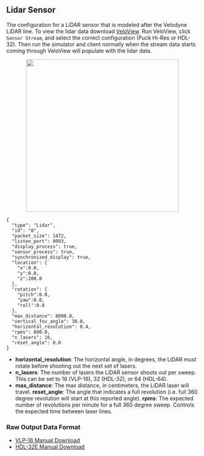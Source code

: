## Lidar Sensor

The configuration for a LiDAR sensor that is modeled after the Velodyne LiDAR line. To view the lidar data download [VeloView](https://www.paraview.org/VeloView/). Run VeloView, click `Sensor Stream`, and select the correct configuration (Puck Hi-Res or HDL-32). Then run the simulator and client normally when the stream data starts coming through VeloView will populate with the lidar data.

<p align="center">
<img src="https://github.com/monoDriveIO/Client/raw/master/WikiPhotos/lidarsensor.PNG" width="400" height="400" />
</p>

```
{
  "type": "Lidar",
  "id": "0",
  "packet_size": 1472,
  "listen_port": 8093,
  "display_process": true,
  "sensor_process": true,
  "synchronized_display": true,
  "location": {
    "x":0.0,
    "y":0.0,
    "z":200.0
  },
  "rotation": {
    "pitch":0.0,
    "yaw":0.0,
    "roll":0.0
  },
  "max_distance": 8000.0,
  "vertical_fov_angle": 30.0,
  "horizontal_resolution": 0.4,
  "rpms": 600.0,
  "n_lasers": 16,
  "reset_angle": 0.0
}
```

- **horizontal_resolution**: The horizontal angle, in degrees, the LiDAR must rotate before shooting out the next set of lasers.
- **n_lasers**: The number of lasers the LiDAR sensor shoots out per sweep. This can be set to 16 (VLP-16), 32 (HDL-32), or 64 (HDL-64).
- **max_distance**: The max distance, in centimeters, the LiDAR laser will travel.
  **reset_angle**: The angle that indicates a full revolution (i.e. full 360 degree revolution will start at this reported angle).
  **rpms**: The expected number of revolutions per minute for a full 360 degree sweep. Controls the expected time between laser lines.

### Raw Output Data Format

- [VLP-16 Manual Download](http://velodynelidar.com/vlp-16.html)
- [HDL-32E Manual Download](http://velodynelidar.com/hdl-32e.html)

